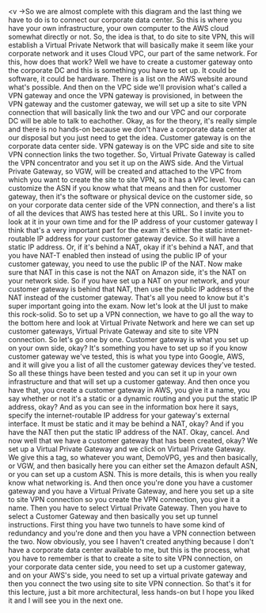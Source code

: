 
<v ->So we are almost complete with this diagram</v>
and the last thing we have to do
is to connect our corporate data center.
So this is where you have your own infrastructure,
your own computer to the AWS cloud somewhat directly or not.
So, the idea is that, to do site to site VPN,
this will establish a Virtual Private Network
that will basically make it seem like your corporate network
and it uses Cloud VPC, our part of the same network.
For this, how does that work?
Well we have to create a customer gateway onto
the corporate DC and this is something you have to set up.
It could be software, it could be hardware.
There is a list on the AWS website around what's possible.
And then on the VPC side we'll
provision what's called a VPN gateway
and once the VPN gateway is provisioned,
in between the VPN gateway and the customer gateway,
we will set up a site to site VPN connection
that will basically link the two
and our VPC and our corporate DC
will be able to talk to eachother.
Okay, as for the theory, it's really simple
and there is no hands-on because we don't
have a corporate data center at our disposal
but you just need to get the idea.
Customer gateway is on the corporate data center side.
VPN gateway is on the VPC side
and site to site VPN connection links the two together.
So, Virtual Private Gateway is called the VPN concentrator
and you set it up on the AWS side.
And the Virtual Private Gateway, so VGW,
will be created and attached to the VPC from
which you want to create the site
to site VPN, so it has a VPC level.
You can customize the ASN if you know what that means
and then for customer gateway,
then it's the software or physical device
on the customer side, so on your
corporate data center side of the VPN connection,
and there's a list of all the devices
that AWS has tested here at this URL.
So I invite you to look at it in your own time
and for the IP address of your customer gateway
I think that's a very important part for the exam
it's either the static internet-routable
IP address for your customer gateway device.
So it will have a static IP address.
Or, if it's behind a NAT, okay if it's behind a NAT,
and that you have NAT-T enabled then instead of
using the public IP of your customer gateway,
you need to use the public IP of the NAT.
Now make sure that NAT in this case
is not the NAT on Amazon side,
it's the NAT on your network side.
So if you have set up a NAT on your network,
and your customer gateway is behind that NAT,
then use the public IP address of the NAT
instead of the customer gateway.
That's all you need to know but it's super
important going into the exam.
Now let's look at the UI just to make this rock-solid.
So to set up a VPN connection,
we have to go all the way to the bottom here
and look at Virtual Private Network
and here we can set up customer gateways,
Virtual Private Gateway and site to site VPN connection.
So let's go one by one.
Customer gateway is what you set
up on your own side, okay?
It's something you have to set up
so if you know customer gateway we've tested,
this is what you type into Google, AWS,
and it will give you a list of all
the customer gateway devices they've tested.
So all these things have been tested
and you can set it up in your own infrastructure
and that will set up a customer gateway.
And then once you have that,
you create a customer gateway in AWS,
you give it a name, you say whether or not
it's a static or a dynamic routing
and you put the static IP address, okay?
And as you can see in the information box here
it says, specify the internet-routable
IP address for your gateway's external interface.
It must be static and it may be behind a NAT, okay?
And if you have the NAT then put
the static IP address of the NAT.
Okay, cancel.
And now well that we have a customer
gateway that has been created, okay?
We set up a Virtual Private Gateway
and we click on Virtual Private Gateway.
We give this a tag, so whatever you want, DemoVPG, yes
and then basically, or VGW, and then basically
here you can either set the Amazon default ASN,
or you can set up a custom ASN.
This is more details, this is when
you really know what networking is.
And then once you're done you have a customer gateway
and you have a Virtual Private Gateway,
and here you set up a site to site VPN connection
so you create the VPN connection, you give it a name.
Then you have to select Virtual Private Gateway.
Then you have to select a Customer Gateway
and then basically you set up tunnel instructions.
First thing you have two tunnels
to have some kind of redundancy and you're done
and then you have a VPN connection between the two.
Now obviously, you see I haven't
created anything because I don't have
a corporate data center available to me,
but this is the process, what you have to remember
is that to create a site to site VPN connection,
on your corporate data center side,
you need to set up a customer gateway,
and on your AWS's side, you need to
set up a virtual private gateway
and then you connect the two using
site to site VPN connection.
So that's it for this lecture,
just a bit more architectural,
less hands-on but I hope you liked it
and I will see you in the next one.